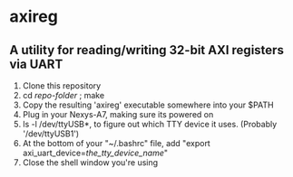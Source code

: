 # axireg   

A utility for reading/writing 32-bit AXI registers via UART
---

1. Clone this repository
2. cd *repo-folder* ; make
3. Copy the resulting 'axireg' executable somewhere into your $PATH
4. Plug in your Nexys-A7, making sure its powered on
5. ls -l /dev/ttyUSB*, to figure out which TTY device it uses. (Probably '/dev/ttyUSB1')
6. At the bottom of your "~/.bashrc" file, add "export axi_uart_device=*the_tty_device_name*"
7. Close the shell window you're using
